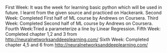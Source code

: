 First Week: It was the week for learning basic python which will be used in future. I learnt from the given source and practiced on Hackerank.
Second Week: Completed First half of ML course by Andrews on Coursera.
Third Week: Completed Second half of ML course by Andrews on Coursera.
Fourth Week:Tried a parameterize a line by Linear Regression.
Fifth Week: Completed chapter 1,2 and 3 from http://neuralnetworksanddeeplearning.com/
Sixth Week: Completed chapter 4,5 and 6 from http://neuralnetworksanddeeplearning.com/
